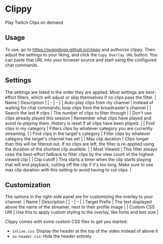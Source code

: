 # Clippy
Play Twitch Clips on demand
## Usage
To use, go to https://sugoidogo.github.io/clippy and authorize clippy.
Then adjust the settings to your liking, and click the `Copy Overlay URL` button.
You can paste that URL into your browser source and start using the configured chat commands.
## Settings
The settings are listed in the order they are applied.
Most settings are best-effort filters, which will adjust or skip themselves if no clips pass the filter.
| Name | Description |
|   -  |   -   |
| Auto-play clips from my channel | Instead of waiting for chat commands, loop clips from the broadcaster's channel |
| Search the last # clips | The number of clips to filter through |
| Don't use clips already played this session | Remember what clips have played and avoid re-playing them. History is reset if all clips have been played. |
| Find clips in my category | Filters clips by whatever category you are currently streaming. |
| Find clips in the target's category | Filter clips by whatever category the target's channel has set |
| Max clip duration  | Clips longer than this will be filtered out. If no clips are left, the filter is re-applied using the duration of the shortest clip availible. |
| Most Viewed  | This filter always uses the best-effort fallback to filter clips by the view count of the highest viewed clip |
| Clip cutoff | This starts a timer when the clip starts playing that will end playback, cutting off the clip if it's too long. Make sure to use max clip duration with this setting to avoid having to cut clips. |
## Customization
The options in the right-side panel are for customizing the overlay to your channel.
| Name | Description |
| - | - |
| Target Prefix | The text displayed above the name of the streamer, next to their profile image |
| Custom CSS URI | Use this to apply custom styling to the overlay, like fonts and text size |

Clippy comes with some custom CSS files to get you started:
- `inline.css`: Display the header at the top of the video instead of above it
- `no-header.css`: Hide the header entirely
